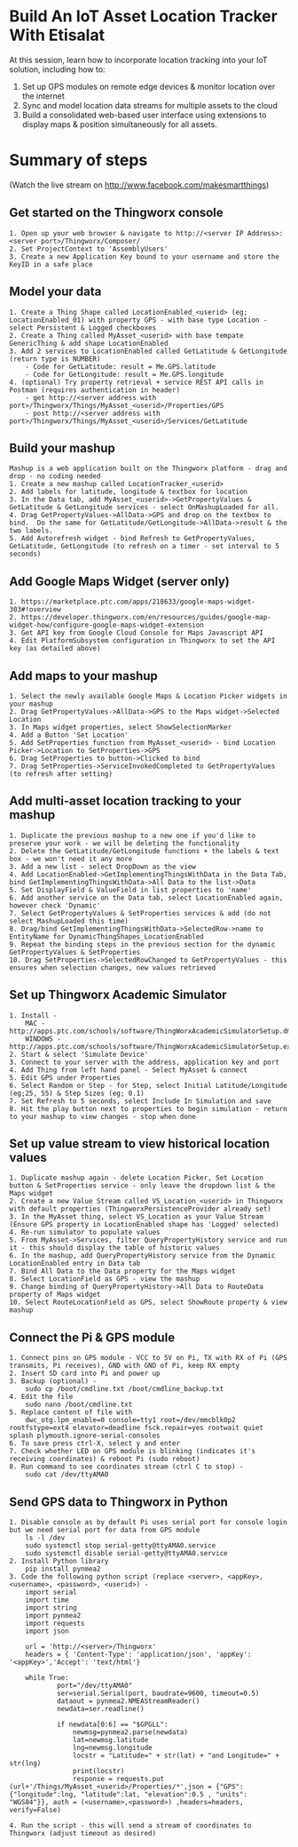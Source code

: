 # Build An IoT Asset Location Tracker With Etisalat
At this session, learn how to incorporate ​location tracking​ into your IoT solution, including how to: 
1. Set up GPS modules on remote edge devices & monitor location over the internet 
2. Sync and model location data streams for multiple assets to the cloud 
3. Build a consolidated web-based user interface using extensions to display maps & position simultaneously for all assets.

# Summary of steps
(Watch the live stream on http://www.facebook.com/makesmartthings)

## Get started on the Thingworx console
	1. Open up your web browser & navigate to http://<server IP Address>:<server port>/Thingworx/Composer/
	2. Set ProjectContext to 'AssemblyUsers'
	3. Create a new Application Key bound to your username and store the KeyID in a safe place

## Model your data
	1. Create a Thing Shape called LocationEnabled_<userid> (eg; LocationEnabled_01) with property GPS - with base type Location - select Persistent & Logged checkboxes
	2. Create a Thing called MyAsset_<userid> with base tempate GenericThing & add shape LocationEnabled
	3. Add 2 services to LocationEnabled called GetLatitude & GetLongitude (return type is NUMBER)
		- Code for GetLatitude: result = Me.GPS.latitude
		- Code for GetLongitude: result = Me.GPS.longitude
	4. (optional) Try property retrieval + service REST API calls in Postman (requires authentication in header)
		- get http://<server address with port>/Thingworx/Things/MyAsset_<userid>/Properties/GPS
		- post http://<server address with port>/Thingworx/Things/MyAsset_<userid>/Services/GetLatitude

## Build your mashup
	Mashup is a web application built on the Thingworx platform - drag and drop - no coding needed
	1. Create a new mashup called LocationTracker_<userid>
	2. Add labels for latitude, longitude & textbox for location
	3. In the Data tab, add MyAsset_<userid>->GetPropertyValues & GetLatitude & GetLongitude services - select OnMashupLoaded for all.
	4. Drag GetPropertyValues->AllData->GPS and drop on the textbox to bind.  Do the same for GetLatitude/GetLongitude->AllData->result & the two labels.
	5. Add Autorefresh widget - bind Refresh to GetPropertyValues, GetLatitude, GetLongitude (to refresh on a timer - set interval to 5 seconds)

## Add Google Maps Widget (server only)
	1. https://marketplace.ptc.com/apps/218633/google-maps-widget-303#!overview
	2. https://developer.thingworx.com/en/resources/guides/google-map-widget-how/configure-google-maps-widget-extension
	3. Get API key from Google Cloud Console for Maps Javascript API
	4. Edit PlatformSubsystem configuration in Thingworx to set the API key (as detailed above)

## Add maps to your mashup
	1. Select the newly available Google Maps & Location Picker widgets in your mashup
	2. Drag GetPropertyValues->AllData->GPS to the Maps widget->Selected Location
	3. In Maps widget properties, select ShowSelectionMarker
	4. Add a Button 'Set Location'
	5. Add SetProperties function from MyAsset_<userid> - bind Location Picker->Location to SetProperties->GPS
	6. Drag SetProperties to button->Clicked to bind
	7. Drag SetProperties->ServiceInvokedCompleted to GetPropertyValues (to refresh after setting)

## Add multi-asset location tracking to your mashup
	1. Duplicate the previous mashup to a new one if you'd like to preserve your work - we will be deleting the functionality
	2. Delete the GetLatitude/GetLongitude functions + the labels & text box - we won't need it any more
	3. Add a new list - select DropDown as the view
	4. Add LocationEnabled->GetImplementingThingsWithData in the Data Tab, bind GetImplementingThingsWithData->All Data to the list->Data
	5. Set DisplayField & ValueField in list properties to 'name'
	6. Add another service on the Data tab, select LocationEnabled again, however check 'Dynamic'
	7. Select GetPropertyValues & SetProperties services & add (do not select MashupLoaded this time)
	8. Drag/bind GetImplementingThingsWithData->SelectedRow->name to EntityName for DynamicThingShapes_LocationEnabled
	9. Repeat the binding steps in the previous section for the dynamic GetPropertyValues & SetProperties 
	10. Drag SetProperties->SelectedRowChanged to GetPropertyValues - this ensures when selection changes, new values retrieved
	
## Set up Thingworx Academic Simulator
	1. Install - 
		MAC - http://apps.ptc.com/schools/software/ThingWorxAcademicSimulatorSetup.dmg
		WINDOWS - http://apps.ptc.com/schools/software/ThingWorxAcademicSimulatorSetup.exe
	2. Start & select 'Simulate Device'
	3. Connect to your server with the address, application key and port
	4. Add Thing from left hand panel - Select MyAsset & connect
	5. Edit GPS under Properties 
	6. Select Random or Step - for Step, select Initial Latitude/Longitude (eg;25, 55) & Step Sizes (eg; 0.1)
	7. Set Refresh to 5 seconds, select Include In Simulation and save
	8. Hit the play button next to properties to begin simulation - return to your mashup to view changes - stop when done

## Set up value stream to view historical location values
	1. Duplicate mashup again - delete Location Picker, Set Location button & SetProperties service - only leave the dropdown list & the Maps widget
	2. Create a new Value Stream called VS_Location_<userid> in Thingworx with default properties (ThingworxPersistenceProvider already set)
	3. In the MyAsset thing, select VS_Location as your Value Stream (Ensure GPS property in LocationEnabled shape has 'Logged' selected)
	4. Re-run simulator to populate values
	5. From MyAsset->Services, filter QueryPropertyHistory service and run it - this should display the table of historic values
	6. In the mashup, add QueryPropertyHistory service from the Dynamic LocationEnabled entry in Data tab
	7. Bind All Data to the Data property for the Maps widget
	8. Select LocationField as GPS - view the mashup
	9. Change binding of QueryPropertyHistory->All Data to RouteData property of Maps widget
	10. Select RouteLocationField as GPS, select ShowRoute property & view mashup

## Connect the Pi & GPS module
	1. Connect pins on GPS module - VCC to 5V on Pi, TX with RX of Pi (GPS transmits, Pi receives), GND with GND of Pi, keep RX empty
	2. Insert SD card into Pi and power up
	3. Backup (optional) -
		sudo cp /boot/cmdline.txt /boot/cmdline_backup.txt
	4. Edit the file
		sudo nano /boot/cmdline.txt
	5. Replace content of file with 
		dwc_otg.lpm_enable=0 console=tty1 root=/dev/mmcblk0p2 rootfstype=ext4 elevator=deadline fsck.repair=yes rootwait quiet splash plymouth.ignore-serial-consoles
	6. To save press ctrl-X, select y and enter
	7. Check whether LED on GPS module is blinking (indicates it's receiving coordinates) & reboot Pi (sudo reboot)
	8. Run command to see coordinates stream (ctrl C to stop) - 
		sudo cat /dev/ttyAMA0

## Send GPS data to Thingworx in Python
	1. Disable console as by default Pi uses serial port for console login but we need serial port for data from GPS module
		ls -l /dev
		sudo systemctl stop serial-getty@ttyAMA0.service
		sudo systemctl disable serial-getty@ttyAMA0.service
	2. Install Python library
		pip install pynmea2
	3. Code the following python script (replace <server>, <appKey>, <username>, <password>, <userid>) - 
		import serial
		import time
		import string
		import pynmea2
		import requests
		import json

		url = 'http://<server>/Thingworx'
		headers = { 'Content-Type': 'application/json', 'appKey': '<appKey>','Accept': 'text/html'}

		while True:
	    		port="/dev/ttyAMA0"
    			ser=serial.Serial(port, baudrate=9600, timeout=0.5)
    			dataout = pynmea2.NMEAStreamReader()
    			newdata=ser.readline()

    			if newdata[0:6] == "$GPGLL":
        			newmsg=pynmea2.parse(newdata)
        			lat=newmsg.latitude
        			lng=newmsg.longitude
        			locstr = "Latitude=" + str(lat) + "and Longitude=" + str(lng)
       				print(locstr)
        			response = requests.put (url+'/Things/MyAsset_<userid>/Properties/*',json = {"GPS":{"longitude":lng, "latitude":lat, "elevation":0.5 , "units": "WGS84"}}, auth = (<username>,<password>) ,headers=headers, verify=False)
	
	4. Run the script - this will send a stream of coordinates to Thingworx (adjust timeout as desired)
